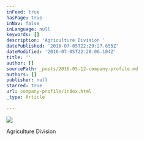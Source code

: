 ```yaml
---
inFeed: true
hasPage: true
inNav: false
inLanguage: null
keywords: []
description: 'Agriculture Division '
datePublished: '2016-07-05T22:29:27.655Z'
dateModified: '2016-07-05T22:28:06.104Z'
title: ''
author: []
sourcePath: _posts/2016-05-12-company-profile.md
authors: []
publisher: null
starred: true
url: company-profile/index.html
_type: Article

---
```

![](https://the-grid-user-content.s3-us-west-2.amazonaws.com/6ef52dd5-a64f-47cb-be92-c30e7999dd95.jpg)

Agriculture Division